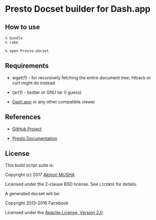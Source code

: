 Presto Docset builder for Dash.app
==================================

How to use
----------

    % bundle
    % rake

    % open Presto.docset

Requirements
------------

- wget(1) - for recursively fetching the entire document tree; httrack or curl might do instead

- tar(1) - bsdtar or GNU tar (I guess)

- [Dash.app](http://kapeli.com/dash) or any other compatible viewer

References
----------

- [GitHub Project](https://github.com/knu/docset-presto)

- [Presto Documentation](https://prestodb.io/docs/current/)

License
-------

This build script suite is:

Copyright (c) 2017 [Akinori MUSHA](https://akinori.org/)

Licensed under the 2-clause BSD license.
See `LICENSE` for details.

A generated docset will be:

Copyright 2013-2016 Facebook

Licensed under the [Apache License, Version 2.0](http://www.apache.org/licenses/LICENSE-2.0).
